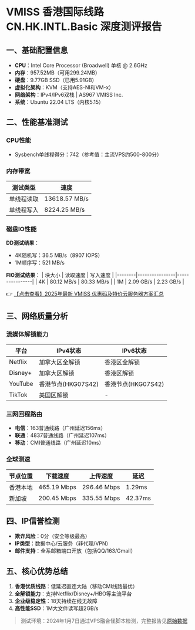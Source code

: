 # VMISS 香港国际线路 CN.HK.INTL.Basic 深度测评报告

## 一、基础配置信息
- **CPU**：Intel Core Processor (Broadwell) 单核 @ 2.6GHz
- **内存**：957.52MB（可用299.24MB）
- **硬盘**：9.77GB SSD（已用5.91GB）
- **虚拟化架构**：KVM（支持AES-NI和VM-x）
- **网络架构**：IPv4/IPv6双栈 | AS967 VMISS Inc.
- **系统**：Ubuntu 22.04 LTS（内核5.15）

## 二、性能基准测试
### CPU性能
- Sysbench单线程得分：742（参考值：主流VPS约500-800分）

### 内存带宽
| 测试类型       | 速度          |
|----------------|---------------|
| 单线程读取     | 13618.57 MB/s |
| 单线程写入     | 8224.25 MB/s  |

### 磁盘IO性能
**DD测试结果**：
- 4K随机写：36.5 MB/s（8907 IOPS）
- 1M顺序写：521 MB/s

**FIO测试结果**：
| 块大小 | 读取速度       | 写入速度       |
|--------|----------------|----------------|
| 4K     | 80.12 MB/s     | 80.33 MB/s     |
| 1M     | 2.09 GB/s      | 2.23 GB/s      |

👉 [【点击查看】2025年最新 VMISS 优惠码及特价云服务器方案汇总](https://bit.ly/Vmiss)

## 三、网络质量分析
### 流媒体解锁能力
| 平台       | IPv4状态               | IPv6状态               |
|------------|------------------------|------------------------|
| Netflix    | 加拿大区全解锁         | 香港区全解锁           |
| Disney+    | 加拿大区解锁           | 香港区解锁             |
| YouTube    | 香港节点(HKG07S42)     | 香港节点(HKG07S42)     |
| TikTok     | 美国区解锁             | -                      |

### 三网回程路由
- **电信**：163普通线路（广州延迟156ms）
- **联通**：4837普通线路（广州延迟107ms）
- **移动**：CMI普通线路（广州延迟10ms）

### 全球测速
| 节点位置   | 下载速度     | 上传速度     | 延迟  |
|------------|--------------|--------------|-------|
| 香港本地   | 465.19 Mbps  | 296.46 Mbps  | 1.29ms|
| 新加坡     | 200.45 Mbps  | 335.55 Mbps  | 42.37ms|

## 四、IP信誉检测
- **欺诈风险**：0分（安全等级最高）
- **IP类型**：数据中心/云服务（非代理/VPN）
- **邮件支持**：全系邮箱端口开放（包括QQ/163/Gmail）

## 五、核心优势总结
1. **香港优质线路**：低延迟直连大陆（移动CMI线路最优）
2. **全解锁能力**：支持Netflix/Disney+/HBO等主流平台
3. **企业级稳定性**：18天持续在线无故障
4. **高性能SSD**：1M大文件读写超2GB/s

> 测试环境：2024年1月7日通过VPS融合怪脚本检测，完整报告见[原始数据](https://paste.spiritlhl.net/u/ODzZk3.txt)